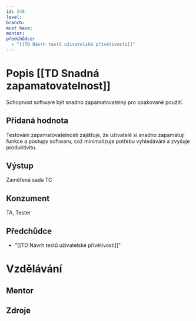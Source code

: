 ```yaml
---
id: 248
level: 
branch: 
must have: 
mentor: 
předchůdce: 
  - "[[TD Návrh testů uživatelské přívětivosti]]"
---
```



# Popis [[TD Snadná zapamatovatelnost]]
Schopnost software být snadno zapamatovatelný pro opakované použití.

## Přidaná hodnota
Testování zapamatovatelnosti zajišťuje, že uživatelé si snadno zapamatují funkce a postupy softwaru, což minimalizuje potřebu vyhledávání a zvyšuje produktivitu.

## Výstup
Zaměřená sada TC

## Konzument
TA, Tester

## Předchůdce

  - "[[TD Návrh testů uživatelské přívětivosti]]"

# Vzdělávání


## Mentor


## Zdroje